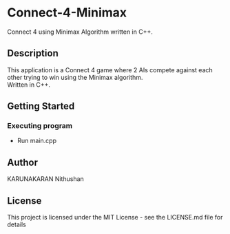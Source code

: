 # Connect-4-Minimax
Connect 4 using Minimax Algorithm written in C++.

## Description

This application is a Connect 4 game where 2 AIs compete against each other trying to win using the Minimax algorithm.  
Written in C++.

## Getting Started


### Executing program

* Run main.cpp


## Author

KARUNAKARAN Nithushan

## License

This project is licensed under the MIT License - see the LICENSE.md file for details
